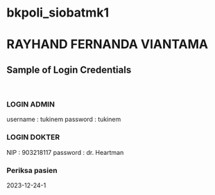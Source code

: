 # bkpoli_siobatmk1
<h1>RAYHAND FERNANDA VIANTAMA</h1>
<h2>Sample of Login Credentials</h2>
<br>
<h3>LOGIN ADMIN</h3>
username : tukinem
password : tukinem
<br>
<h3>LOGIN DOKTER</h3>
NIP : 903218117
password : dr. Heartman
<br>
<h3>Periksa pasien</h3>
2023-12-24-1